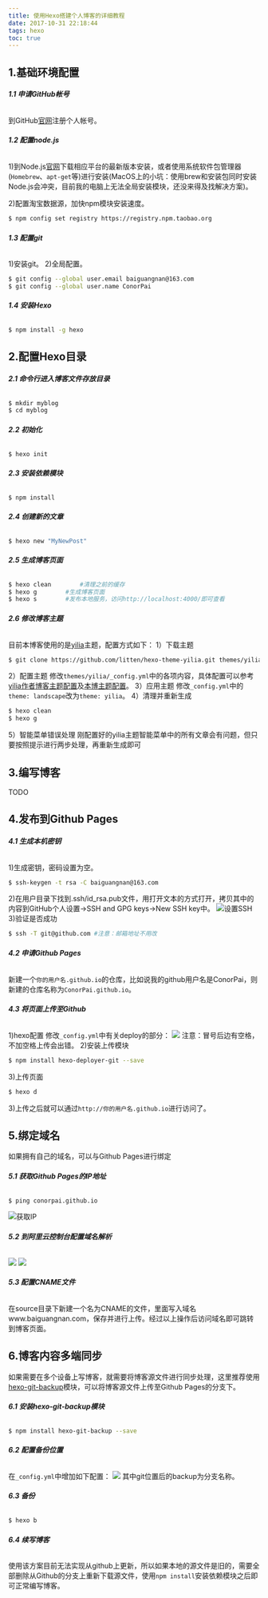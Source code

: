 ```yaml
---
title: 使用Hexo搭建个人博客的详细教程
date: 2017-10-31 22:18:44
tags: hexo
toc: true
---
```


## 1.基础环境配置

###### **1.1 申请GitHub帐号**
到GitHub[官网](https://github.com/)注册个人帐号。

###### **1.2 配置node.js**
1)到Node.js[官网](https://nodejs.org/)下载相应平台的最新版本安装，或者使用系统软件包管理器(`Homebrew`、`apt-get`等)进行安装(MacOS上的小坑：使用brew和安装包同时安装Node.js会冲突，目前我的电脑上无法全局安装模块，还没来得及找解决方案)。

2)配置淘宝数据源，加快npm模块安装速度。
``` bash
$ npm config set registry https://registry.npm.taobao.org
```
###### **1.3 配置git**
1)安装git。
2)全局配置。
``` bash
$ git config --global user.email baiguangnan@163.com
$ git config --global user.name ConorPai
```

###### **1.4 安装Hexo**
``` bash
$ npm install -g hexo
```

## 2.配置Hexo目录

###### **2.1 命令行进入博客文件存放目录**
``` bash
$ mkdir myblog
$ cd myblog
```
###### **2.2 初始化**
``` bash
$ hexo init
```
###### **2.3 安装依赖模块**
``` bash
$ npm install
```
###### **2.4 创建新的文章**
``` bash
$ hexo new "MyNewPost"
```
###### **2.5 生成博客页面**
``` bash
$ hexo clean 		#清理之前的缓存
$ hexo g		#生成博客页面
$ hexo s		#发布本地服务，访问http://localhost:4000/即可查看
```
###### **2.6 修改博客主题**
目前本博客使用的是[yilia](https://github.com/litten/hexo-theme-yilia)主题，配置方式如下：
1）下载主题
``` bash
$ git clone https://github.com/litten/hexo-theme-yilia.git themes/yilia
```
2）配置主题
修改`themes/yilia/_config.yml`中的各项内容，具体配置可以参考[yilia作者博客主题配置](https://github.com/litten/BlogBackup/blob/master/_config.yml)及[本博主题配置](https://github.com/ConorPai/ConorPai.github.io/blob/backup/themes/yilia/_config.yml)。
3）应用主题
修改`_config.yml`中的`theme: landscape`改为`theme: yilia`。
4）清理并重新生成
``` bash
$ hexo clean
$ hexo g
```
5）智能菜单错误处理
刚配置好的yilia主题智能菜单中的所有文章会有问题，但只要按照提示进行两步处理，再重新生成即可

## 3.编写博客
TODO
## 4.发布到Github Pages
###### **4.1 生成本机密钥**
1)生成密钥，密码设置为空。
``` bash
$ ssh-keygen -t rsa -C baiguangnan@163.com
```
2)在用户目录下找到.ssh/id_rsa.pub文件，用打开文本的方式打开，拷贝其中的内容到GitHub个人设置->SSH and GPG keys->New SSH key中。
![设置SSH](confighexo/ssh.png)
3)验证是否成功
``` bash
$ ssh -T git@github.com #注意：邮箱地址不用改
```
###### **4.2 申请Github Pages**
新建一个`你的用户名.github.io`的仓库，比如说我的github用户名是ConorPai，则新建的仓库名称为`ConorPai.github.io`。
###### **4.3 将页面上传至Github**
1)hexo配置
修改`_config.yml`中有关deploy的部分：
![](confighexo/deploy.png)
注意：冒号后边有空格，不加空格上传会出错。
2)安装上传模块
``` bash
$ npm install hexo-deployer-git --save
```
3)上传页面
``` bash
$ hexo d
```
3)上传之后就可以通过`http://你的用户名.github.io`进行访问了。
## 5.绑定域名
如果拥有自己的域名，可以与Github Pages进行绑定
###### **5.1 获取Github Pages的IP地址**
``` bash
$ ping conorpai.github.io
```
![获取IP](confighexo/getip.png)
###### **5.2 到阿里云控制台配置域名解析**
![](confighexo/nowww.png)
![](confighexo/www.png)
###### **5.3 配置CNAME文件**
在source目录下新建一个名为CNAME的文件，里面写入域名www.baiguangnan.com，保存并进行上传。经过以上操作后访问域名即可跳转到博客页面。
## 6.博客内容多端同步
如果需要在多个设备上写博客，就需要将博客源文件进行同步处理，这里推荐使用[hexo-git-backup](https://github.com/coneycode/hexo-git-backup)模块，可以将博客源文件上传至Github Pages的分支下。
###### **6.1 安装hexo-git-backup模块**
``` bash
$ npm install hexo-git-backup --save
```
###### **6.2 配置备份位置**
在`_config.yml`中增加如下配置：
![](confighexo/backup.png)
其中git位置后的backup为分支名称。
###### **6.3 备份**
``` bash
$ hexo b
```
###### **6.4 续写博客**
使用该方案目前无法实现从github上更新，所以如果本地的源文件是旧的，需要全部删除从Github的分支上重新下载源文件，使用`npm install`安装依赖模块之后即可正常编写博客。